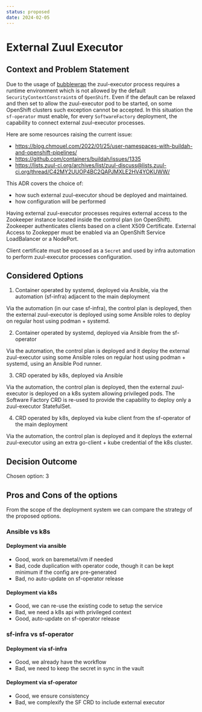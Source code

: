 ```yaml
---
status: proposed
date: 2024-02-05
---
```


# External Zuul Executor

## Context and Problem Statement

Due to the usage of [bubblewrap](https://github.com/containers/bubblewrap) the zuul-executor
process requires a runtime environment which is not allowed by the default
`SecurityContextConstraint`s of `OpenShift`. Even if the default
can be relaxed and then set to allow the zuul-executor pod to be started, on some OpenShift
clusters such exception cannot be accepted. In this situation the `sf-operator` must
enable, for every `SoftwareFactory` deployment, the capability to connect external
zuul-executor processes.

Here are some resources raising the current issue:

* https://blog.chmouel.com/2022/01/25/user-namespaces-with-buildah-and-openshift-pipelines/
* https://github.com/containers/buildah/issues/1335
* https://lists.zuul-ci.org/archives/list/zuul-discuss@lists.zuul-ci.org/thread/C42MY2UUOP4BC2QAPJMXLE2HV4YOKUWW/

This ADR covers the choice of:

* how such external zuul-executor shoud be deployed and maintained.
* how configuration will be performed

Having external zuul-executor processes requires external access to the Zookeeper instance located inside
the control plan (on OpenShift). Zookeeper authenticates clients based on a client X509 Certificate. External
Access to Zookepper must be enabled via an OpenShift Service LoadBalancer or a NodePort.

Client certificate must be exposed as a `Secret` and used by infra automation to perform zuul-executor
processes configuration.

## Considered Options

1. Container operated by systemd, deployed via Ansible, via the automation (sf-infra) adjacent to the main deployment

Via the automation (in our case sf-infra), the control plan is deployed, then the external zuul-executor is deployed using some Ansible roles to deploy on regular host using podman + systemd.

2. Container operated by systemd, deployed via Ansible from the sf-operator

Via the automation, the control plan is deployed and it deploy the external zuul-executor using some Ansible roles on regular host using podman + systemd, using an Ansible Pod runner.

3. CRD operated by k8s, deployed via Ansible

Via the automation, the control plan is deployed, then the external zuul-executor is deployed on a k8s system allowing privileged pods. The Software Factory CRD is re-used to provide the capability to deploy only a zuul-executor StatefulSet.

4. CRD operated by k8s, deployed via kube client from the sf-operator of the main deployment

Via the automation, the control plan is deployed and it deploys the external zuul-executor using an extra go-client + kube credential of the k8s cluster.

## Decision Outcome

Chosen option: 3

## Pros and Cons of the options

From the scope of the deployment system we can compare the strategy of the proposed options.

### Ansible vs k8s

#### Deployment via ansible

* Good, work on baremetal/vm if needed
* Bad, code duplication with operator code, though it can be kept minimum if the config are pre-generated
* Bad, no auto-update on sf-operator release

#### Deployment via k8s

* Good, we can re-use the existing code to setup the service
* Bad, we need a k8s api with privileged context
* Good, auto-update on sf-operator release

### sf-infra vs sf-operator

#### Deployment via sf-infra

* Good, we already have the workflow
* Bad, we need to keep the secret in sync in the vault

#### Deployment via sf-operator

* Good, we ensure consistency
* Bad, we complexify the SF CRD to include external executor
